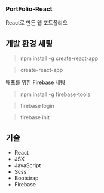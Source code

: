 ### PortFolio-React

React로 만든 웹 포트폴리오

## 개발 환경 세팅

> npm install -g create-react-app

> create-react-app <app name>

배포를 위한 Firebase 세팅

> npm install -g firebase-tools

> firebase login

> firebase init

## 기술

* React
* JSX
* JavaScript
* Scss
* Bootstrap
* Firebase
